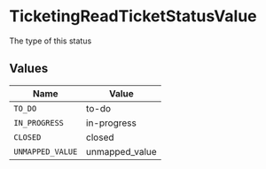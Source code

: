 # TicketingReadTicketStatusValue

The type of this status


## Values

| Name             | Value            |
| ---------------- | ---------------- |
| `TO_DO`          | to-do            |
| `IN_PROGRESS`    | in-progress      |
| `CLOSED`         | closed           |
| `UNMAPPED_VALUE` | unmapped_value   |